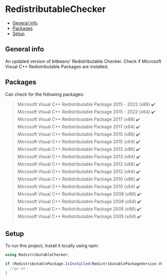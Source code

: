 # RedistributableChecker

* [General info](#general-info)
* [Packages](#technologies)
* [Setup](#setup)

## General info
An updated version of bitbeans' Redistributable Checker. Check if Microsoft Visual C++ Redistributable Packages are installed.
	
## Packages
Can check for the following packages:
> Microsoft Visual C++ Redistributable Package 2015 - 2022 (x86) ✔️  
> Microsoft Visual C++ Redistributable Package 2015 - 2022 (x64) ✔️  
> Microsoft Visual C++ Redistributable Package 2017 (x86) ✔️  
> Microsoft Visual C++ Redistributable Package 2017 (x64) ✔️  
> Microsoft Visual C++ Redistributable Package 2015 (x86) ✔️  
> Microsoft Visual C++ Redistributable Package 2015 (x64) ✔️  
> Microsoft Visual C++ Redistributable Package 2013 (x86) ✔️  
> Microsoft Visual C++ Redistributable Package 2013 (x64) ✔️  
> Microsoft Visual C++ Redistributable Package 2012 (x86) ✔️  
> Microsoft Visual C++ Redistributable Package 2012 (x64) ✔️  
> Microsoft Visual C++ Redistributable Package 2010 (x86) ✔️  
> Microsoft Visual C++ Redistributable Package 2010 (x64) ✔️  
> Microsoft Visual C++ Redistributable Package 2008 (x86) ✔️  
> Microsoft Visual C++ Redistributable Package 2008 (x64) ✔️  
> Microsoft Visual C++ Redistributable Package 2005 (x86) ✔️  
> Microsoft Visual C++ Redistributable Package 2005 (x64) ✔️  
	
## Setup
To run this project, install it locally using npm:

```csharp
using RedistributableChecker;

if (RedistributablePackage.IsInstalled(RedistributablePackageVersion.VC2013x64)) {
  //go on
}
```
